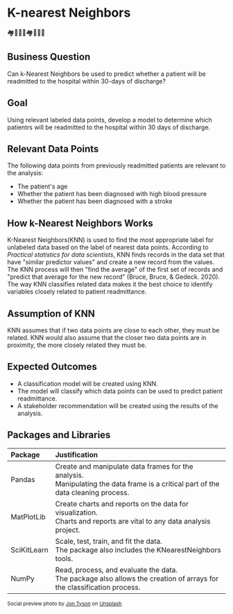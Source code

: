 # K-nearest Neighbors 
🏘️🧑‍🤝‍🧑🏘️🧑‍🤝‍🧑
## Business Question
<p> Can k-Nearest Neighbors be used to predict whether a patient will be readmitted to the hospital within 30-days of discharge?</p>

## Goal
<p>Using relevant labeled data points, develop a model to determine which patientrs will be readmitted to the hospital within 30 days of discharge.</p>

## Relevant Data Points
<p>The following data points from previously readmitted patients are relevant to the analysis:</p>
<ul>
  <li>The patient's age</li>
  <li>Whether the patient has been diagnosed with high blood pressure</li>
  <li>Whether the patient has been diagnosed with a stroke</li>
</ul>

## How k-Nearest Neighbors Works
<p>K-Nearest Neighbors(KNN) is used to find the most appropriate label for unlabeled data based on the label of nearest data points. According to <em>Practical statistics for data scientists</em>, KNN finds records in the data set that have "similar predictor values" and create a new record from the values. The KNN process will then "find the average" of the first set of records and "predict that average for the new record" (Bruce, Bruce, & Gedeck. 2020). The way KNN classifies related data makes it the best choice to identify variables closely related to patient readmittance.</p>

## Assumption of KNN
<p>KNN assumes that if two data points are close to each other, they must be related. KNN would also assume that the closer two data points are in proximity, the more closely related they must be.</p>

## Expected Outcomes
<ul>
  <li>A classification model will be created using KNN.</li>
  <li>The model will classify which data points can be used to predict patient readmittance.</li>
  <li>A stakeholder recommendation will be created using the results of the analysis.</li>
</ul>

## Packages and Libraries
  | Package | Justification |
  | :--- | :--- |
  | Pandas | Create and manipulate data frames for the analysis. <br> Manipulating the data frame is a critical part of the data cleaning process.|
  |  MatPlotLib |Create charts and reports on the data for visualization.<br> Charts and reports are vital to any data analysis project.|
  | SciKitLearn | Scale, test, train, and fit the data.<br> The package also includes the KNearestNeighbors tools.|
  | NumPy | Read, process, and evaluate the data. <br>The package also allows the creation of arrays for the classification process.|

<sub>Social preview photo by <a href="https://unsplash.com/@jontyson?utm_source=unsplash&utm_medium=referral&utm_content=creditCopyText">Jon Tyson</a> on <a href="https://unsplash.com/s/photos/neighbors?utm_source=unsplash&utm_medium=referral&utm_content=creditCopyText">Unsplash</a>
  </sub>
